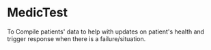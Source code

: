 # MedicTest
To Compile patients' data to help with updates on patient's health and trigger response when there is a failure/situation.
